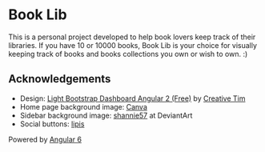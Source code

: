 # Book Lib

This is a personal project developed to help book lovers keep track of their libraries. If you have 10 or 10000 books, Book Lib is your choice for visually keeping track of books and books collections you own or wish to own. :)

## Acknowledgements

- Design: [Light Bootstrap Dashboard Angular 2 (Free)](https://www.creative-tim.com/product/light-bootstrap-dashboard-angular2) by [Creative Tim](https://www.creative-tim.com/)
- Home page background image: [Canva](https://www.canva.com/photos/interiors/MACVi-0sMy4-books-bookcase-library-bookshelf-shelf-literature/)
- Sidebar background image: [shannie57](https://shannie57.deviantart.com/art/Stack-of-Books-277612587) at DeviantArt
- Social buttons: [lipis](https://lipis.github.io/bootstrap-social/)

Powered by [Angular 6](https://angular.io/)

